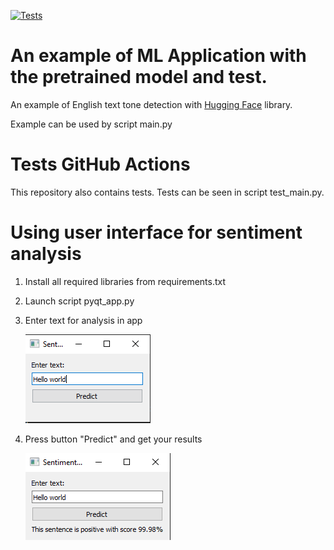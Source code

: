 [![Tests](https://github.com/tokarevsas31/ml_fastapi_tests/actions/workflows/python-app.yml/badge.svg)](https://github.com/tokarevsas31/ml_fastapi_tests/actions/workflows/python-app.yml)

# An example of ML Application with the pretrained model and test.

An example of English text tone detection with [Hugging Face](https://huggingface.co/) library.

Example can be used by script main.py


# Tests GitHub Actions

This repository also contains tests. Tests can be seen in script test_main.py.

# Using user interface for sentiment analysis

1. Install all required libraries from requirements.txt
2. Launch script pyqt_app.py
3. Enter text for analysis in app
   
   ![alt text](imgs/image.png)

4. Press button "Predict" and get your results

   ![alt text](imgs/image2.png)
